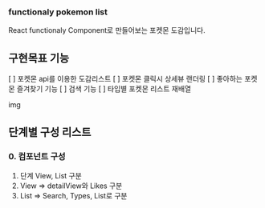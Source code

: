 ### functionaly pokemon list
React functionaly Component로 만들어보는 포켓몬 도감입니다.

## 구현목표 기능
[ ] 포켓몬 api를 이용한 도감리스트
[ ] 포켓몬 클릭시 상세뷰 랜더링
[ ] 좋아하는 포켓몬 즐겨찾기 기능
[ ] 검색 기능
[ ] 타입별 포켓몬 리스트 재배열

img

## 단계별 구성 리스트

### 0. 컴포넌트 구성
1. 단계 View, List 구분
2. View ⇒ detailView와 Likes 구분
3. List ⇒ Search, Types, List로 구분